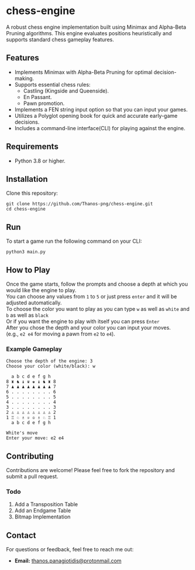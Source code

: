 # chess-engine
A robust chess engine implementation built using Minimax and Alpha-Beta Pruning algorithms. This engine evaluates positions heuristically and supports standard chess gameplay features.

## Features
* Implements Minimax with Alpha-Beta Pruning for optimal decision-making.
* Supports essential chess rules:
    * Castling (Kingside and Queenside).
    * En Passant.
    * Pawn promotion.
* Implements a FEN string input option so that you can input your games.
* Utilizes a Polyglot opening book for quick and accurate early-game decisions.
* Includes a command-line interface(CLI) for playing against the engine.

## Requirements
* Python 3.8 or higher.

## Installation
Clone this repository:

```
git clone https://github.com/Thanos-png/chess-engine.git
cd chess-engine
```

## Run
To start a game run the following command on your CLI:

```python3 main.py```

## How to Play
Once the game starts, follow the prompts and choose a depth at which you would like the engine to play.  
You can choose any values from ```1``` to ```5``` or just press ```enter``` and it will be adjusted automatically.  
To choose the color you want to play as you can type ```w``` as well as ```white``` and ```b``` as well as ```black```  
Or if you want the engine to play with itself you can press ```Enter```  
After you chose the depth and your color you can input your moves.  
(e.g., ```e2 e4``` for moving a pawn from ```e2``` to ```e4```).

### Example Gameplay
```
Choose the depth of the engine: 3
Choose your color (white/black): w

  a b c d e f g h
8 ♜ ♞ ♝ ♛ ♚ ♝ ♞ ♜ 8
7 ♟ ♟ ♟ ♟ ♟ ♟ ♟ ♟ 7
6 . . . . . . . . 6
5 . . . . . . . . 5
4 . . . . . . . . 4
3 . . . . . . . . 3
2 ♙ ♙ ♙ ♙ ♙ ♙ ♙ ♙ 2
1 ♖ ♘ ♗ ♕ ♔ ♗ ♘ ♖ 1
  a b c d e f g h

White's move
Enter your move: e2 e4
```

## Contributing
Contributions are welcome! Please feel free to fork the repository and submit a pull request.

### Todo
1. Add a Transposition Table
2. Add an Endgame Table
3. Bitmap Implementation

## Contact
For questions or feedback, feel free to reach me out:
* **Email:** thanos.panagiotidis@protonmail.com
